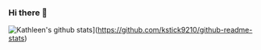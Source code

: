 ### Hi there 👋

<!--
**kstick9210/kstick9210** is a ✨ _special_ ✨ repository because its `README.md` (this file) appears on your GitHub profile.

Here are some ideas to get you started:

- 🔭 I’m currently working on ...
- 🌱 I’m currently learning ...
- 👯 I’m looking to collaborate on ...
- 🤔 I’m looking for help with ...
- 💬 Ask me about ...
- 📫 How to reach me: ...
- 😄 Pronouns: ...
- ⚡ Fun fact: ...
-->
![Kathleen's github stats](https://github-readme-stats.vercel.app/api?username=kstick9210&hide=stars,issues&count_private=true&show_icons=true?theme=yeblu)](https://github.com/kstick9210/github-readme-stats)
